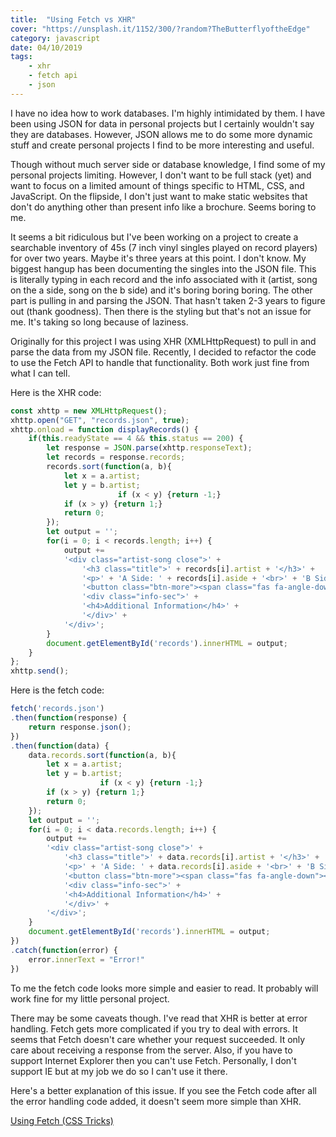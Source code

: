 ```yaml
---
title:  "Using Fetch vs XHR"
cover: "https://unsplash.it/1152/300/?random?TheButterflyoftheEdge"
category: javascript
date: 04/10/2019
tags:
    - xhr
    - fetch api
    - json
---
```


I have no idea how to work databases. I'm highly intimidated by them. I have been using JSON for data in personal projects but I certainly wouldn't say they are databases. However, JSON allows me to do some more dynamic stuff and create personal projects I find to be more interesting and useful. 

Though without much server side or database knowledge, I find some of my personal projects limiting. However, I don't want to be full stack (yet) and want to focus on a limited amount of things specific to HTML, CSS, and JavaScript. On the flipside, I don't just want to make static websites that don't do anything other than present info like a brochure. Seems boring to me.

It seems a bit ridiculous but I've been working on a project to create a searchable inventory of 45s (7 inch vinyl singles played on record players) for over two years. Maybe it's three years at this point. I don't know. My biggest hangup has been documenting the singles into the JSON file. This is literally typing in each record and the info associated with it (artist, song on the a side, song on the b side) and it's boring boring boring. The other part is pulling in and parsing the JSON. That hasn't taken 2-3 years to figure out (thank goodness). Then there is the styling but that's not an issue for me. It's taking so long because of laziness.

Originally for this project I was using XHR (XMLHttpRequest) to pull in and parse the data from my JSON file. Recently, I decided to refactor the code to use the Fetch API to handle that functionality. Both work just fine from what I can tell.

Here is the XHR code:

```javascript
const xhttp = new XMLHttpRequest();
xhttp.open("GET", "records.json", true);
xhttp.onload = function displayRecords() {
    if(this.readyState == 4 && this.status == 200) {
        let response = JSON.parse(xhttp.responseText);
        let records = response.records;
        records.sort(function(a, b){
            let x = a.artist;
            let y = b.artist;
                        if (x < y) {return -1;}
            if (x > y) {return 1;}
            return 0;
        });
        let output = '';
        for(i = 0; i < records.length; i++) {
            output += 
            '<div class="artist-song close">' +
                '<h3 class="title">' + records[i].artist + '</h3>' +
                '<p>' + 'A Side: ' + records[i].aside + '<br>' + 'B Side: ' + records[i].bside + '</p>' +
                '<button class="btn-more"><span class="fas fa-angle-down"></span></button>' +
                '<div class="info-sec">' +
                '<h4>Additional Information</h4>' +
                '</div>' +
            '</div>';
        }
        document.getElementById('records').innerHTML = output;
    } 
};
xhttp.send();
```

Here is the fetch code:

```javascript
fetch('records.json')
.then(function(response) {
    return response.json();
})
.then(function(data) {
    data.records.sort(function(a, b){
        let x = a.artist;
        let y = b.artist;
                    if (x < y) {return -1;}
        if (x > y) {return 1;}
        return 0;
    });
    let output = '';
    for(i = 0; i < data.records.length; i++) {
        output += 
        '<div class="artist-song close">' +
            '<h3 class="title">' + data.records[i].artist + '</h3>' +
            '<p>' + 'A Side: ' + data.records[i].aside + '<br>' + 'B Side: ' + data.records[i].bside + '</p>' +
            '<button class="btn-more"><span class="fas fa-angle-down"></span></button>' +
            '<div class="info-sec">' +
            '<h4>Additional Information</h4>' +
            '</div>' +
        '</div>';
    }
    document.getElementById('records').innerHTML = output;
})
.catch(function(error) {
    error.innerText = "Error!"
})
```

To me the fetch code looks more simple and easier to read. It probably will work fine for my little personal project.

There may be some caveats though. I've read that XHR is better at error handling. Fetch gets more complicated if you try to deal with errors. It seems that Fetch doesn't care whether your request succeeded. It only care about receiving a response from the server. Also, if you have to support Internet Explorer then you can't use Fetch. Personally, I don't support IE but at my job we do so I can't use it there. 

Here's a better explanation of this issue. If you see the Fetch code after all the error handling code added, it doesn't seem more simple than XHR.

[Using Fetch (CSS Tricks)](https://css-tricks.com/using-fetch/#article-header-id-6)
